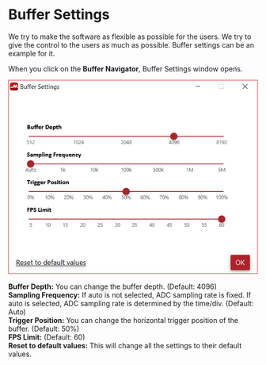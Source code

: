 # Buffer Settings

We try to make the software as flexible as possible for the users. We try to give the control to the users as much as possible. Buffer settings can be an example for it.

When you click on the **Buffer Navigator**, Buffer Settings window opens.

![](../../../../.gitbook/assets/image%20%2841%29.png)

**Buffer Depth:** You can change the buffer depth. \(Default: 4096\)  
**Sampling Frequency:** If auto is not selected, ADC sampling rate is fixed. If auto is selected, ADC sampling rate is determined by the time/div. \(Default: Auto\)  
**Trigger Position:** You can change the horizontal trigger position of the buffer. \(Default: 50%\)  
**FPS Limit:** \(Default: 60\)  
**Reset to default values:** This will change all the settings to their default values.

